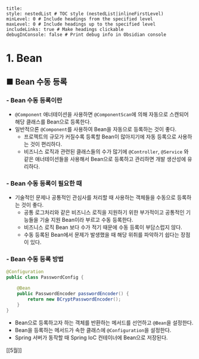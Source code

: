 ```table-of-contents
title: 
style: nestedList # TOC style (nestedList|inlineFirstLevel)
minLevel: 0 # Include headings from the specified level
maxLevel: 0 # Include headings up to the specified level
includeLinks: true # Make headings clickable
debugInConsole: false # Print debug info in Obsidian console
```

# 1. Bean
## ■ Bean 수동 등록

### - Bean 수동 등록이란
- `@Component` 애너테이션을 사용하면 `@ComponentScan`에 의해 자동으로 스캔되어 해당 클래스를 Bean으로 등록한다.
- 일반적으론 `@Component`를 사용하여 Bean을 자동으로 등록하는 것이 좋다.
	- 프로젝트의 규모가 커질수록 등록할 Bean이 많아지기에 자동 등록으로 사용하는 것이 편리하다.
	- 비즈니스 로직과 관련된 클래스들의 수가 많기에 `@Controller`, `@Service` 와 같은 애너테이션들을 사용해서 Bean으로 등록하고 관리하면 개발 생산성에 유리하다.

### - Bean 수동 등록이 필요한 때
- 기술적인 문제나 공통적인 관심사를 처리할 때 사용하는 객체들을 수동으로 등록하는 것이 좋다.
	- 공통 로그처리와 같은 비즈니스 로직을 지원하기 위한 부가적이고 공통적인 기능들을 기술 지원 Bean이라 부르고 수동 등록한다.
	- 비즈니스 로직 Bean 보다 수가 적기 때문에 수동 등록이 부담스럽지 않다.
	- 수동 등록된 Bean에서 문제가 발생했을 때 해당 위취를 파악하기 쉽다는 장점이 있다.

### - Bean 수동 등록 방법
``` java
@Configuration
public class PasswordConfig {

    @Bean
    public PasswordEncoder passwordEncoder() {
        return new BCryptPasswordEncoder();
    }
}
```
- Bean으로 등록하고자 하는 객체를 반환하는 메서드를 선언하고 `@Bean`을 설정한다.
- Bean을 등록하는 메서드가 속한 클래스에 `@Configuration`을 설정한다.
- Spring 서버가 동작할 때 Spring IoC 컨테이너에 Bean으로 저장된다.




















[[5월]]
